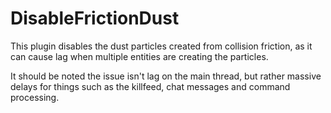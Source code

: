 # DisableFrictionDust

This plugin disables the dust particles created from collision friction, as it can cause lag when multiple entities are creating the particles.

It should be noted the issue isn't lag on the main thread, but rather massive delays for things such as the killfeed, chat messages and command processing.